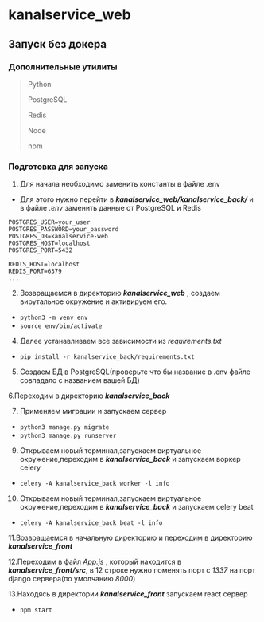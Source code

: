 # kanalservice_web

## Запуск без докера

### Дополнительные утилиты
>Python
>
>PostgreSQL
>
>Redis
>
>Node
>
>npm

### Подготовка для запуска

1. Для начала необходимо заменить константы в файле .env
- Для этого нужно перейти в __*kanalservice_web/kanalservice_back/*__ и в файле *.env* заменить данные от PostgreSQL и Redis 
``` 
POSTGRES_USER=your_user
POSTGRES_PASSWORD=your_password
POSTGRES_DB=kanalservice-web
POSTGRES_HOST=localhost
POSTGRES_PORT=5432

REDIS_HOST=localhost
REDIS_PORT=6379
...
```

2. Возвращаемся в директорию __*kanalservice_web*__ , создаем вирутальное окружение и активируем его.
- `python3 -m venv env `
- `source env/bin/activate `

4. Далее устанавливаем все зависимости из *requirements.txt*
- `pip install -r kanalservice_back/requirements.txt `

5. Создаем БД в PostgreSQL(проверьте что бы название в .env файле совпадало с названием вашей БД)

6.Переходим в директорию __*kanalservice_back*__

7. Применяем миграции и запускаем сервер
- `python3 manage.py migrate`
- `python3 manage.py runserver`

9. Открываем новый терминал,запускаем виртуальное окружение,переходим в __*kanalservice_back*__ и запускаем воркер celery 
- `celery -A kanalservice_back worker -l info`

10. Открываем новый терминал,запускаем виртуальное окружение,переходим в __*kanalservice_back*__ и запускаем celery beat
- `celery -A kanalservice_back beat -l info`

11.Возвращаемся в начальную директорию и переходим в директорию __*kanalservice_front*__

12.Переходим в файл *App.js* , который находится в  __*kanalservice_front/src*__, в 12 строке нужно поменять порт с *1337* на порт django сервера(по умолчанию *8000*)

13.Находясь в директории __*kanalservice_front*__ запускаем react сервер
- `npm start`
